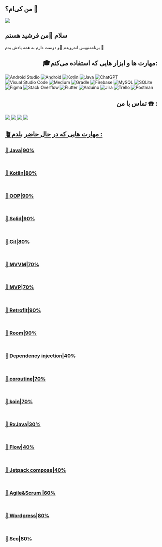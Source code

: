 ## من کی‌ام؟ 👋

<img  align="center" src="https://github.com/sputnick01/sputnick01/assets/48160693/e5434170-a154-4118-a1df-0734e11103ed">
<h2>سلام 👋من فرشید هستم</h2>
<p>برنامه‌نویس اندرویدم 📱و دوست دارم به همه یادش بدم 🎯  </p>
<h2 align="right">🎓مهارت ها و ابزار هایی که استفاده می‌کنم:</h2>

![Android Studio](https://img.shields.io/badge/android%20studio-346ac1?style=for-the-badge&logo=android%20studio&logoColor=white) ![Android](https://img.shields.io/badge/Android-3DDC84?style=for-the-badge&logo=android&logoColor=white) ![Kotlin](https://img.shields.io/badge/kotlin-%237F52FF.svg?style=for-the-badge&logo=kotlin&logoColor=white) ![Java](https://img.shields.io/badge/java-%23ED8B00.svg?style=for-the-badge&logo=openjdk&logoColor=white) ![ChatGPT](https://img.shields.io/badgechatGPT-74aa9c?style=for-the-badge&logo=openai&logoColor=white) ![Visual Studio Code](https://img.shields.io/badge/Visual%20Studio%20Code-0078d7.svg?style=for-the-badge&logo=visual-studio-code&logoColor=white) ![Medium](https://img.shields.io/badge/Medium-12100E?style=for-the-badge&logo=medium&logoColor=white) 
![Gradle](https://img.shields.io/badge/Gradle-02303A.svg?style=for-the-badge&logo=Gradle&logoColor=white) 
![Firebase](https://img.shields.io/badge/firebase-a08021?style=for-the-badge&logo=firebase&logoColor=ffcd34) ![MySQL](https://img.shields.io/badge/mysql-4479A1.svg?style=for-the-badge&logo=mysql&logoColor=white) ![SQLite](https://img.shields.io/badge/sqlite-%2307405e.svg?style=for-the-badge&logo=sqlite&logoColor=white) ![Figma](https://img.shields.io/badge/figma-%23F24E1E.svg?style=for-the-badge&logo=figma&logoColor=white) ![Stack Overflow](https://img.shields.io/badge/-Stackoverflow-FE7A16?style=for-the-badge&logo=stack-overflow&logoColor=white) ![Flutter](https://img.shields.io/badge/Flutter-%2302569B.svg?style=for-the-badge&logo=Flutter&logoColor=white) ![Arduino](https://img.shields.io/badge/-Arduino-00979D?style=for-the-badge&logo=Arduino&logoColor=white) ![Jira](https://img.shields.io/badge/jira-%230A0FFF.svg?style=for-the-badge&logo=jira&logoColor=white)  ![Trello](https://img.shields.io/badge/Trello-%23026AA7.svg?style=for-the-badge&logo=Trello&logoColor=white) ![Postman](https://img.shields.io/badge/Postman-FF6C37?style=for-the-badge&logo=postman&logoColor=white) 



<h2 align="right"> تماس با من  ☎️ :</h2>

<a href="https://www.linkedin.com/in/farshid-habibi/"><img src="https://github.com/sputnick01/sputnick01/blob/main/image/icons8-linkedin-48.png"> <a href="https://www.instagram.com/farshid_habibi75"><img src="https://github.com/sputnick01/sputnick01/blob/main/image/icons8-instagram-48.png"> <a href="https://t.me/farshid_h75"><img src="https://github.com/sputnick01/sputnick01/blob/main/image/icons8-telegram-48.png"> <a href="https://www.code-it.ir"><img src="https://github.com/sputnick01/sputnick01/blob/main/image/icons8-website-50.png?raw=true">

<h2 aligh="right">🪴مهارت هایی که در حال حاضر بلدم :</h2>

<h3>🔮 Java|90% </h3> <img src="https://github.com/sputnick01/sputnick01/blob/main/image/bar.png" height="16.dp" width="450.dp">
<h3>🔮 Kotlin|80% </h3> <img src="https://github.com/sputnick01/sputnick01/blob/main/image/bar.png" height="16.dp" width="400.dp">
<h3>🔮 OOP|90% </h3> <img src="https://github.com/sputnick01/sputnick01/blob/main/image/bar.png" height="16.dp" width="450.dp">
<h3>🔮 Solid|90% </h3> <img src="https://github.com/sputnick01/sputnick01/blob/main/image/bar.png" height="16.dp" width="450.dp">
<h3>🔮 Git|80% </h3> <img src="https://github.com/sputnick01/sputnick01/blob/main/image/bar.png" height="16.dp" width="400.dp">
  <h3>🔮 MVVM|70% </h3> <img src="https://github.com/sputnick01/sputnick01/blob/main/image/bar.png" height="16.dp" width="450.dp">
   <h3>🔮 MVP|70% </h3> <img src="https://github.com/sputnick01/sputnick01/blob/main/image/bar.png" height="16.dp" width="450.dp">
<h3>🔮 Retrofit|90% </h3> <img src="https://github.com/sputnick01/sputnick01/blob/main/image/bar.png" height="16.dp" width="450.dp">
 <h3>🔮 Room|90% </h3> <img src="https://github.com/sputnick01/sputnick01/blob/main/image/bar.png" height="16.dp" width="450.dp">
  <h3>🔮 Dependency injection|40% </h3> <img src="https://github.com/sputnick01/sputnick01/blob/main/image/bar.png" height="16.dp" width="200.dp">
<h3>🔮 coroutine|70% </h3> <img src="https://github.com/sputnick01/sputnick01/blob/main/image/bar.png" height="16.dp" width="350.dp">
<h3>🔮 koin|70% </h3> <img src="https://github.com/sputnick01/sputnick01/blob/main/image/bar.png" height="16.dp" width="350.dp"> 
<h3>🔮 RxJava|30% </h3> <img src="https://github.com/sputnick01/sputnick01/blob/main/image/bar.png" height="16.dp" width="150.dp"> 
<h3>🔮 Flow|40% </h3> <img src="https://github.com/sputnick01/sputnick01/blob/main/image/bar.png" height="16.dp" width="200.dp">
<h3>🔮 Jetpack compose|40% </h3> <img src="https://github.com/sputnick01/sputnick01/blob/main/image/bar.png" height="16.dp" width="200.dp">
<h3>🔮 Agile&Scrum |60% </h3> <img src="https://github.com/sputnick01/sputnick01/blob/main/image/bar.png" height="16.dp" width="200.dp">
<h3>🔮 Wordpress|80% </h3> <img src="https://github.com/sputnick01/sputnick01/blob/main/image/bar.png" height="16.dp" width="400.dp">
<h3>🔮 Seo|80% </h3> <img src="https://github.com/sputnick01/sputnick01/blob/main/image/bar.png" height="16.dp" width="400.dp">
